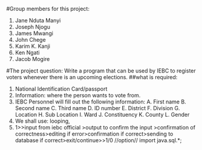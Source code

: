 #Group members for this project:
1. Jane Nduta Manyi
2. Joseph Njogu
3. James Mwangi
4. John Chege
5. Karim K. Kanji
6. Ken Ngati
7. Jacob Mogire

#The project question:
Write a program that can be used by IEBC to register voters whenever there is an upcoming elections.
##what is required:
1. National Identification Card/passport
2. Information: where the person wants to vote from.
3. IEBC Personnel will fill out the following information:
  A. First name
  B. Second name
  C. Third name
  D. ID number
  E. District
  F. Division
  G. Location
  H. Sub Location
  I. Ward
  J. Constituency
  K. County
  L. Gender
4. We shall use: looping,
5. 1>>input from iebc official >output to confirm the input >confirmation of correctness>editing if error>confirmation if correct>sending to database if correct>exit/continue>>1/0
//option//
import java.sql.*;
